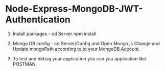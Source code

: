 # Node-Express-MongoDB-JWT-Authentication

1. Install packages -
    cd Server
    npm install

2. Mongo DB config -
    cd Server/Config and Open Mongo.js
    Change and Update mongoPath according to to your MongoDB Account.

3. To test and debug your application you can you application like POSTMAN.